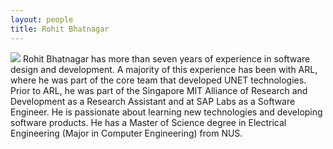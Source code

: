 ```yaml
---
layout: people
title: Rohit Bhatnagar
---
```


<div style="float: left;">    
	<img src="{{ site.baseurl }}/images/rohit.jpg">
	Rohit Bhatnagar has more than seven years of experience in software design and development. A majority of this experience has been with ARL, where he was part of the core team that developed UNET technologies. Prior to ARL, he was part of the Singapore MIT Alliance of Research and Development as a Research Assistant and at SAP Labs as a Software Engineer. He is passionate about learning new technologies and developing software products. He has a Master of Science degree in Electrical Engineering (Major in Computer Engineering) from NUS.

</div>


```
[1] M. Chitre, R. Bhatnagar, M. Ignatius, and S. Suman, “Baseband signal processing with UnetStack,” in Underwater Communications Networking (UComms 2014), (Sestri Levante, Italy), September 2014. (Invited).

[2] M. Chitre, R. Bhatnagar, and W.-S. Soh, “UnetStack: an agent-based software stack and simulator for underwater networks,” inProceedings of IEEE OCEANS '14, (St. John's, Canada), September 2014.

[3] M. Chitre, I. Topor, R. Bhatnagar, and V. Pallayil, “Variability in link performance of an underwater acoustic network,” in IEEE OCEANS'13 Bergen, (Bergen, Norway), June 2013.
```